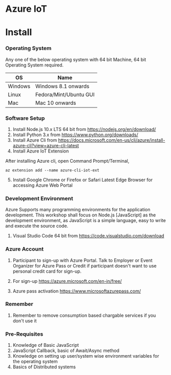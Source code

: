 # Azure IoT 

# Install

### Operating System

Any one of the below operating system with 64 bit Machine, 64 bit Operating System required.

|OS   | Name | 
|-----|------|
|Windows   | Windows 8.1 onwards   |
|Linux   | Fedora/Mint/Ubuntu GUI  |
|Mac   | Mac 10 onwards   |

### Software Setup

1. Install Node.js 10.x LTS 64 bit from https://nodejs.org/en/download/
2. Install Python 3.x from https://www.python.org/downloads/
3. Install Azure Cli from https://docs.microsoft.com/en-us/cli/azure/install-azure-cli?view=azure-cli-latest
4. Install  Azure IoT Extension

After installing Azure cli, open Command Prompt/Terminal,

```
az extension add --name azure-cli-iot-ext
```

5. Install Google Chrome or Firefox or Safari Latest Edge Browser for accessing Azure Web Portal

### Development Environment

Azure Supports many programming environments for the application development.
This workshop shall focus on Node.js [JavaScript] as the development environment, as JavaScript is a simple language, easy to write and execute the source code.

1. Visual Studio Code 64 bit from https://code.visualstudio.com/download

### Azure Account

1. Participant to sign-up with Azure Portal. Talk to Employer or Event Organizer for Azure Pass or Credit if participant doesn't want to use personal credit card for sign-up.

2. For sign-up https://azure.microsoft.com/en-in/free/

3. Azure pass activation https://www.microsoftazurepass.com/

### Remember

1. Remember to remove consumption based chargable services if you don't use it

### Pre-Requisites

1. Knowledge of Basic JavaScript
2. JavaScript Callback, basic of Await/Async method
3. Knowledge on setting up user/system wise environment variables for the operating system
4. Basics of Distributed systems
